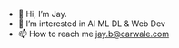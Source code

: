 - 👋 Hi, I’m Jay.
- 👀 I’m interested in AI ML DL & Web Dev 
- 📫 How to reach me jay.b@carwale.com

<!---
cw-jay-b/cw-jay-b is a ✨ special ✨ repository because its `README.md` (this file) appears on your GitHub profile.
You can click the Preview link to take a look at your changes.
--->
